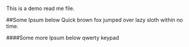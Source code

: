 #
This is a demo read me file.

##Some Ipsum below
Quick brown fox jumped over lazy sloth within no time.

####Some more Ipsum below
qwerty keypad